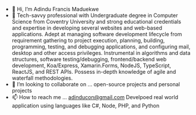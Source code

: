 - 👋 Hi, I’m Adindu Francis Maduekwe
- 👀  Tech-savvy professional with Undergraduate degree in Computer Science from Coventry University and strong educational credentials and expertise in developing several websites and web-based applications. Adept at managing software development lifecycle from requirement gathering to project execution, planning, building, programming, testing, and debugging applications, and configuring mail, desktop and other access privileges. Instrumental in algorithms and data structures, software testing/debugging, frontend/backend web development, Koa/Express, Xamarin.Forms, NodeJS, TypeScript, ReactJS, and REST APIs. Possess in-depth knowledge of agile and waterfall methodologies.
- 💞️ I’m looking to collaborate on ... open-source projects and personal projects
- 📫 How to reach me ... adinducon@gmail.com
 Develpoed real world application using languages like C#, Node, PHP, and Python
<!---
francis-del/francis-del is a ✨ special ✨ repository because its `README.md` (this file) appears on your GitHub profile.
You can click the Preview link to take a look at your changes.
--->
